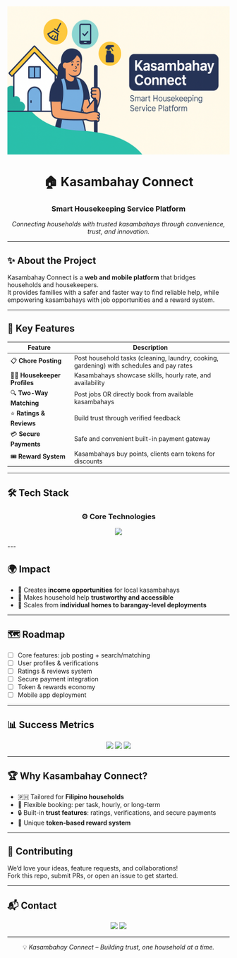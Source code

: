 <!-- Banner -->
<p align="center">
  <img src="banner.png" alt="Kasambahay Connect Banner"/>
</p>

<h1 align="center">🏠 Kasambahay Connect</h1>
<h3 align="center">Smart Housekeeping Service Platform</h3>

<p align="center">
  <em>Connecting households with trusted kasambahays through convenience, trust, and innovation.</em>
</p>

---

## ✨ About the Project
Kasambahay Connect is a **web and mobile platform** that bridges households and housekeepers.  
It provides families with a safer and faster way to find reliable help, while empowering kasambahays with job opportunities and a reward system.

---

## 🚀 Key Features
<div align="center">

| Feature | Description |
|---------|-------------|
| 📋 **Chore Posting** | Post household tasks (cleaning, laundry, cooking, gardening) with schedules and pay rates |
| 👩‍💼 **Housekeeper Profiles** | Kasambahays showcase skills, hourly rate, and availability |
| 🔍 **Two-Way Matching** | Post jobs OR directly book from available kasambahays |
| ⭐ **Ratings & Reviews** | Build trust through verified feedback |
| 💳 **Secure Payments** | Safe and convenient built-in payment gateway |
| 🎟️ **Reward System** | Kasambahays buy points, clients earn tokens for discounts |

</div>

---

## 🛠️ Tech Stack  

<h3 align="center">⚙️ Core Technologies</h3>
<p align="center">
  <img src="https://skillicons.dev/icons?i=django,react,reactnative,tailwind,prisma,mongodb,aws" />
</p>
---

## 🌍 Impact
- 💼 Creates **income opportunities** for local kasambahays  
- 🏡 Makes household help **trustworthy and accessible**  
- 🤝 Scales from **individual homes to barangay-level deployments**  

---

## 🗺️ Roadmap
- [ ] Core features: job posting + search/matching  
- [ ] User profiles & verifications  
- [ ] Ratings & reviews system  
- [ ] Secure payment integration  
- [ ] Token & rewards economy  
- [ ] Mobile app deployment  

---

## 📊 Success Metrics
<p align="center">
  <img src="https://img.shields.io/badge/Users-500+-blue?style=for-the-badge&logo=github" />
  <img src="https://img.shields.io/badge/Matching%20Rate-70%25-success?style=for-the-badge" />
  <img src="https://img.shields.io/badge/Average%20Rating-⭐%204.5%2F5-yellow?style=for-the-badge" />
</p>

---

## 🏆 Why Kasambahay Connect?
- 🇵🇭 Tailored for **Filipino households**  
- 📅 Flexible booking: per task, hourly, or long-term  
- 🔒 Built-in **trust features**: ratings, verifications, and secure payments  
- 💎 Unique **token-based reward system**  

---

## 🤝 Contributing
We’d love your ideas, feature requests, and collaborations!  
Fork this repo, submit PRs, or open an issue to get started.  

---

## 📬 Contact
<p align="center">
  <a href="mailto:frandilbertperuso@gmail.com"><img src="https://img.shields.io/badge/Email-%23EA4335.svg?&style=for-the-badge&logo=gmail&logoColor=white" /></a>
  <a href="https://github.com/frandilbert"><img src="https://img.shields.io/badge/GitHub-%2312100E.svg?&style=for-the-badge&logo=github&logoColor=white" /></a>
</p>

---

<p align="center">💡 <em>Kasambahay Connect – Building trust, one household at a time.</em></p>

